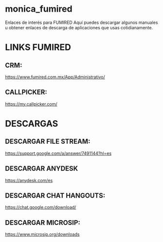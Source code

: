 # monica_fumired
Enlaces de interés para FUMIRED
Aquí puedes descargar algunos manuales u obtener enlaces de descarga de aplicaciones que usas cotidianamente.

# LINKS FUMIRED
## CRM: 
https://www.fumired.com.mx/App/Administrativo/

## CALLPICKER:
https://my.callpicker.com/

# DESCARGAS

## DESCARGAR FILE STREAM:
https://support.google.com/a/answer/7491144?hl=es

## DESCARGAR ANYDESK
https://anydesk.com/es

## DESCARGAR CHAT HANGOUTS:
https://chat.google.com/download/

## DESCARGAR MICROSIP:
https://www.microsip.org/downloads


